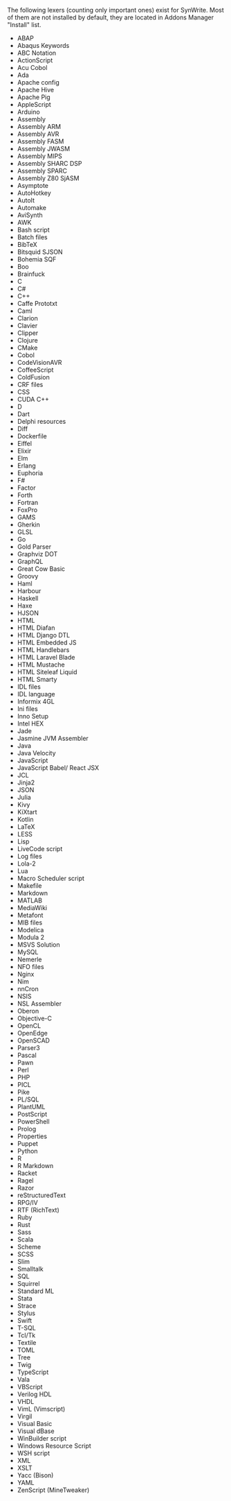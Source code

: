The following lexers (counting only important ones) exist for SynWrite. 
Most of them are not installed by default, they are located in Addons Manager "Install" list.

* ABAP
* Abaqus Keywords
* ABC Notation
* ActionScript
* Acu Cobol
* Ada
* Apache config
* Apache Hive
* Apache Pig
* AppleScript
* Arduino
* Assembly
* Assembly ARM
* Assembly AVR
* Assembly FASM
* Assembly JWASM
* Assembly MIPS
* Assembly SHARC DSP
* Assembly SPARC
* Assembly Z80 SjASM
* Asymptote
* AutoHotkey
* AutoIt
* Automake
* AviSynth
* AWK
* Bash script
* Batch files
* BibTeX
* Bitsquid SJSON
* Bohemia SQF
* Boo
* Brainfuck
* C
* C#
* C++
* Caffe Prototxt
* Caml
* Clarion
* Clavier
* Clipper
* Clojure
* CMake
* Cobol
* CodeVisionAVR
* CoffeeScript
* ColdFusion
* CRF files
* CSS
* CUDA C++
* D
* Dart
* Delphi resources
* Diff
* Dockerfile
* Eiffel
* Elixir
* Elm
* Erlang
* Euphoria
* F#
* Factor
* Forth
* Fortran
* FoxPro
* GAMS
* Gherkin
* GLSL
* Go
* Gold Parser
* Graphviz DOT
* GraphQL
* Great Cow Basic
* Groovy
* Haml
* Harbour
* Haskell
* Haxe
* HJSON
* HTML
* HTML Diafan
* HTML Django DTL
* HTML Embedded JS
* HTML Handlebars
* HTML Laravel Blade
* HTML Mustache
* HTML Siteleaf Liquid
* HTML Smarty
* IDL files
* IDL language
* Informix 4GL
* Ini files
* Inno Setup
* Intel HEX
* Jade
* Jasmine JVM Assembler
* Java
* Java Velocity
* JavaScript
* JavaScript Babel/ React JSX
* JCL
* Jinja2
* JSON
* Julia
* Kivy
* KiXtart
* Kotlin
* LaTeX
* LESS
* Lisp
* LiveCode script
* Log files
* Lola-2
* Lua
* Macro Scheduler script
* Makefile
* Markdown
* MATLAB
* MediaWiki
* Metafont
* MIB files
* Modelica
* Modula 2
* MSVS Solution
* MySQL
* Nemerle
* NFO files
* Nginx
* Nim
* nnCron
* NSIS
* NSL Assembler
* Oberon
* Objective-C
* OpenCL
* OpenEdge
* OpenSCAD
* Parser3
* Pascal
* Pawn
* Perl
* PHP
* PICL
* Pike
* PL/SQL
* PlantUML
* PostScript
* PowerShell
* Prolog
* Properties
* Puppet
* Python
* R
* R Markdown
* Racket
* Ragel
* Razor
* reStructuredText
* RPG/IV
* RTF (RichText)
* Ruby
* Rust
* Sass
* Scala
* Scheme
* SCSS
* Slim
* Smalltalk
* SQL
* Squirrel
* Standard ML
* Stata
* Strace
* Stylus
* Swift
* T-SQL
* Tcl/Tk
* Textile
* TOML
* Tree
* Twig
* TypeScript
* Vala
* VBScript
* Verilog HDL
* VHDL
* VimL (Vimscript)
* Virgil
* Visual Basic
* Visual dBase
* WinBuilder script
* Windows Resource Script
* WSH script
* XML
* XSLT
* Yacc (Bison)
* YAML 
* ZenScript (MineTweaker)
